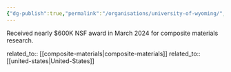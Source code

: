 ```yaml
---
{"dg-publish":true,"permalink":"/organisations/university-of-wyoming/","title":"University of Wyoming"}
---
```



Received nearly $600K NSF award in March 2024 for composite materials research.

related_to:: [[composite-materials\|composite-materials]]
related_to:: [[united-states\|United-States]]
